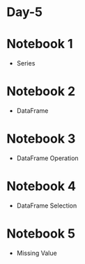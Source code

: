 # Day-5
# Notebook 1
* Series
# Notebook 2
* DataFrame
# Notebook 3
* DataFrame Operation
# Notebook 4
* DataFrame Selection
# Notebook 5
* Missing Value

